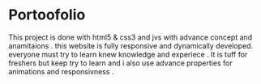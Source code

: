 # Portoofolio
This project is done with html5 &amp; css3 and jvs with advance concept and anamitaions . this website is fully responsive and dynamically developed. everyone must try to learn knew knowledge and experiece . It is tuff for freshers but keep try to learn and i also use advance properties for animations and responsivness . 
